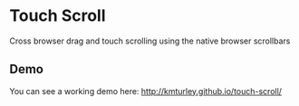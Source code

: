 # Touch Scroll

Cross browser drag and touch scrolling using the native browser scrollbars

## Demo

You can see a working demo here:
http://kmturley.github.io/touch-scroll/